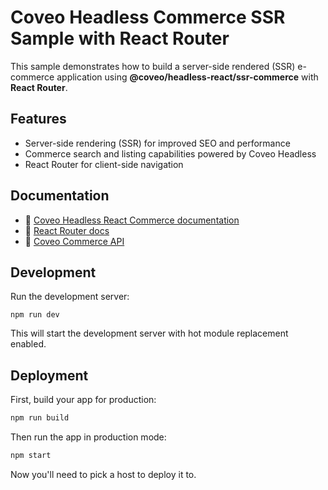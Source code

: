 # Coveo Headless Commerce SSR Sample with React Router

This sample demonstrates how to build a server-side rendered (SSR) e-commerce application using **@coveo/headless-react/ssr-commerce** with **React Router**.

## Features

- Server-side rendering (SSR) for improved SEO and performance
- Commerce search and listing capabilities powered by Coveo Headless
- React Router for client-side navigation

## Documentation

- 📖 [Coveo Headless React Commerce documentation](https://docs.coveo.com/en/obif0156/coveo-for-commerce/headless-commerce-usage-server-side-rendering)
- 📖 [React Router docs](https://react-router.com/docs)
- 📖 [Coveo Commerce API](https://docs.coveo.com/en/1308/)

## Development

Run the development server:

```shellscript
npm run dev
```

This will start the development server with hot module replacement enabled.

## Deployment

First, build your app for production:

```sh
npm run build
```

Then run the app in production mode:

```sh
npm start
```

Now you'll need to pick a host to deploy it to.

